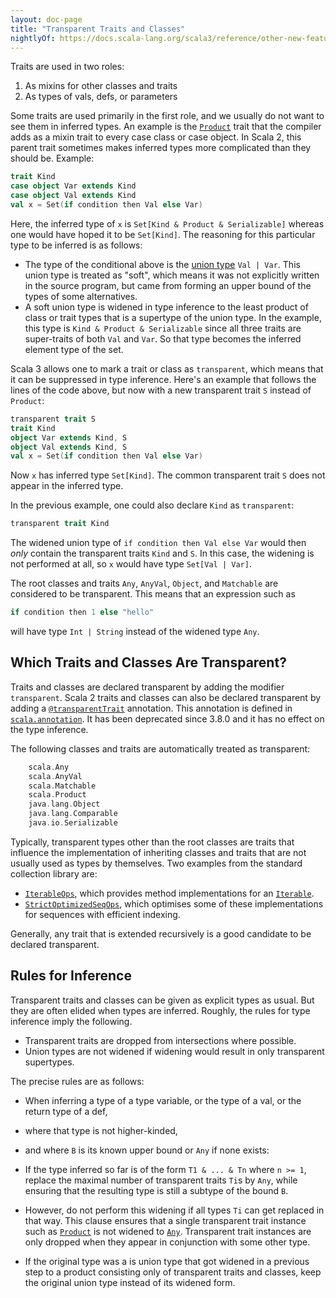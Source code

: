 ```yaml
---
layout: doc-page
title: "Transparent Traits and Classes"
nightlyOf: https://docs.scala-lang.org/scala3/reference/other-new-features/transparent-traits.html
---
```


Traits are used in two roles:

 1. As mixins for other classes and traits
 2. As types of vals, defs, or parameters

Some traits are used primarily in the first role, and we usually do not want to see them in inferred types. An example is the [`Product`](https://scala-lang.org/api/3.x/scala/Product.html) trait that the compiler adds as a mixin trait to every case class or case object. In Scala 2, this parent trait sometimes makes inferred types more complicated than they should be. Example:

```scala
trait Kind
case object Var extends Kind
case object Val extends Kind
val x = Set(if condition then Val else Var)
```

Here, the inferred type of `x` is `Set[Kind & Product & Serializable]` whereas one would have hoped it to be `Set[Kind]`. The reasoning for this particular type to be inferred is as follows:

- The type of the conditional above is the [union type](../new-types/union-types.md) `Val | Var`. This union type is treated as "soft", which means it was not explicitly written in the source program, but came from forming an upper bound of the types of
some alternatives.
- A soft union type is widened in type inference to the least product of class or trait types that is a supertype of the union type.
  In the example, this type is `Kind & Product & Serializable` since all three traits are super-traits of both `Val` and `Var`.
  So that type becomes the inferred element type of the set.

Scala 3 allows one to mark a trait or class as `transparent`, which means that it can be suppressed in type inference. Here's an example that follows the lines of the code above, but now with a new transparent trait `S` instead of `Product`:

```scala
transparent trait S
trait Kind
object Var extends Kind, S
object Val extends Kind, S
val x = Set(if condition then Val else Var)
```

Now `x` has inferred type `Set[Kind]`. The common transparent trait `S` does not
appear in the inferred type.

In the previous example, one could also declare `Kind` as `transparent`:
```scala
transparent trait Kind
```
The widened union type of `if condition then Val else Var` would then
_only_ contain the transparent traits `Kind` and `S`. In this case,
the widening is not performed at all, so `x` would have type `Set[Val | Var]`.

The root classes and traits `Any`, `AnyVal`, `Object`, and `Matchable` are
considered to be transparent. This means that an expression such
as
```scala
if condition then 1 else "hello"
```
will have type `Int | String` instead of the widened type `Any`.



## Which Traits and Classes Are Transparent?

Traits and classes are declared transparent by adding the modifier `transparent`. Scala 2 traits and classes can also be declared transparent by adding a [`@transparentTrait`](https://scala-lang.org/api/3.x/scala/annotation/transparentTrait.html) annotation. This annotation is defined in [`scala.annotation`](https://scala-lang.org/api/3.x/scala/annotation.html). It has been deprecated since 3.8.0 and it has no effect on the type inference.

The following classes and traits are automatically treated as transparent:
```scala
    scala.Any
    scala.AnyVal
    scala.Matchable
    scala.Product
    java.lang.Object
    java.lang.Comparable
    java.io.Serializable
```

Typically, transparent types other than the root classes are traits
that influence the implementation of inheriting classes and traits that are not usually used as types by themselves. Two examples from the standard collection library are:

- [`IterableOps`](https://scala-lang.org/api/3.x/scala/collection/IterableOps.html), which provides method implementations for an [`Iterable`](https://scala-lang.org/api/3.x/scala/collection/Iterable.html).
- [`StrictOptimizedSeqOps`](https://scala-lang.org/api/3.x/scala/collection/StrictOptimizedSeqOps.html), which optimises some of these implementations for sequences with efficient indexing.

Generally, any trait that is extended recursively is a good candidate to be
declared transparent.

## Rules for Inference

Transparent traits and classes can be given as explicit types as usual. But they are often elided when types are inferred. Roughly, the rules for type inference imply the following.

 - Transparent traits are dropped from intersections where possible.
 - Union types are not widened if widening would result in only transparent supertypes.

The precise rules are as follows:

- When inferring a type of a type variable, or the type of a val, or the return type of a def,
- where that type is not higher-kinded,
- and where `B` is its known upper bound or `Any` if none exists:
- If the type inferred so far is of the form `T1 & ... & Tn` where
  `n >= 1`, replace the maximal number of transparent traits `Ti`s  by `Any`, while ensuring that
  the resulting type is still a subtype of the bound `B`.
- However, do not perform this widening if all types `Ti` can get replaced in that way. This clause ensures that a single transparent trait instance such as [`Product`](https://scala-lang.org/api/3.x/scala/Product.html) is not widened to [`Any`](https://scala-lang.org/api/3.x/scala/Any.html). Transparent trait instances are only dropped when they appear in conjunction with some other type.

- If the original type was a is union type that got widened in a previous step to a product consisting only of transparent traits and classes, keep the original union type instead of its widened form.